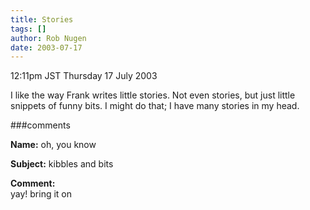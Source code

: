 ```yaml
---
title: Stories
tags: []
author: Rob Nugen
date: 2003-07-17
---
```


<p class=date>12:11pm JST Thursday 17 July 2003</p>

<p>I like the way Frank writes little stories.  Not even stories, but
just little snippets of funny bits.  I might do that; I have many
stories in my head.</p>

###comments

<p><b>Name:</b> oh, you know

<p><b>Subject:</b> kibbles and bits

<p><b>Comment:</b>
<br>yay!  bring it on

